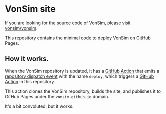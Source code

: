 # VonSim site

If you are looking for the source code of VonSim, please visit [vonsim/vonsim](https://github.com/vonsim/vonsim).

This repository contains the minimal code to deploy VonSim on GitHub Pages.

## How it works.

When the VonSim repository is updated, it has a [GitHub Action](https://github.com/vonsim/vonsim/blob/main/.github/workflows/trigger-deploy.yml) that emits a [repository dispatch event](https://docs.github.com/en/free-pro-team@latest/rest/repos/repos#create-a-repository-dispatch-event) with the name `deploy`, which triggers a [GitHub Action](./.github/workflows/deploy.yml) in this repository.

This action clones the VonSim repository, builds the site, and publishes it to GitHub Pages under the `vonsim.github.io` domain.

It's a bit convoluted, but it works.
